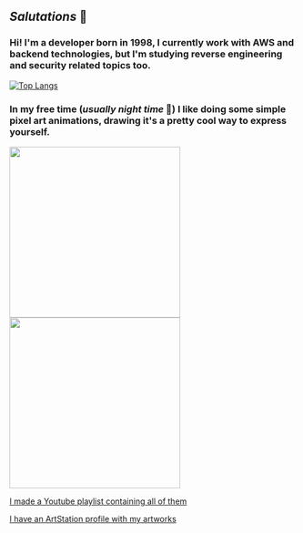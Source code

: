 ## *Salutations* 👋
### Hi! I'm a developer born in 1998, I currently work with AWS and backend technologies, but I'm studying reverse engineering and security related topics too.

[![Top Langs](https://github-readme-stats.vercel.app/api/top-langs/?username=framilano&theme=tokyonight)](https://github.com/anuraghazra/github-readme-stats)

### In my free time (*usually night time* 🌙) I like doing some simple pixel art animations, drawing it's a pretty cool way to express yourself.

<img src="https://github.com/user-attachments/assets/de873013-7df4-4ca1-8596-ab3b52ea9df0" width="300" height="300"/>
<img src="https://github.com/user-attachments/assets/54c59d00-bdec-4aeb-a019-58ef46ee9fbe" width="300" height="300"/>

[I made a Youtube playlist containing all of them](https://www.youtube.com/playlist?list=PLt7-rFt-vkg-Rz6yp3cDInXw5yAJ6mS1j)

[I have an ArtStation profile with my artworks](https://tanooki_fra.artstation.com/)

